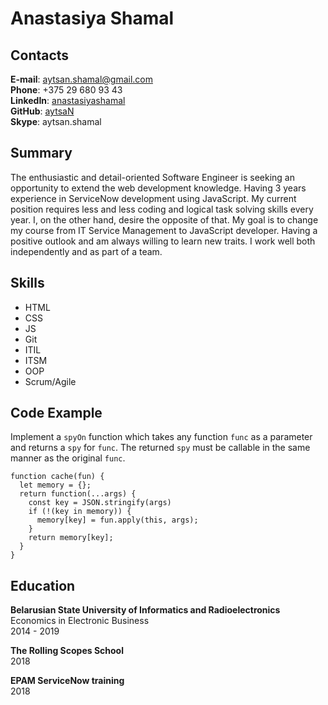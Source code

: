 # Anastasiya Shamal

## Contacts
**E-mail**: aytsan.shamal@gmail.com  
**Phone**: +375 29 680 93 43  
**LinkedIn**: [anastasiyashamal](https://www.linkedin.com/in/anastasiyashamal/)  
**GitHub**: [aytsaN](https://github.com/aytsaN)  
**Skype**: aytsan.shamal  

## Summary
The enthusiastic and detail-oriented Software Engineer is seeking an opportunity to extend the web development knowledge. Having 3 years experience in ServiceNow development using JavaScript. My current position requires less and less coding and logical task solving skills every year. I, on the other hand, desire the opposite of that. My goal is to change my course from IT Service Management to JavaScript developer. Having a positive outlook and am always willing to learn new traits. I work well both independently and as part of a team.

## Skills
- HTML
- CSS
- JS
- Git
- ITIL
- ITSM
- OOP
- Scrum/Agile

## Code Example
 Implement a `spyOn` function which takes any function `func` as a parameter and returns a `spy` for `func`. The returned `spy` must be callable in the same manner as the original `func`.

```
function cache(fun) {
  let memory = {};
  return function(...args) {
    const key = JSON.stringify(args)
    if (!(key in memory)) {
      memory[key] = fun.apply(this, args);
    }
    return memory[key];
  }
}
```

## Education
**Belarusian State University of Informatics and Radioelectronics**  
Economics in Electronic Business  
2014 - 2019

**The Rolling Scopes School**  
2018

**EPAM ServiceNow training**  
2018